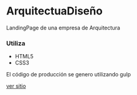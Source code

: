 # ArquitectuaDiseño
LandingPage de una empresa de Arquitectura

### Utiliza
* HTML5
* CSS3

El código de producción se genero utilizando gulp

[ver sitio](https://github.com/RubenCisneros/Arquitectura-html5)